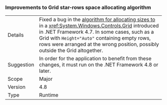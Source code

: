 ### Improvements to Grid star-rows space allocating algorithm

|   |   |
|---|---|
|Details|Fixed a bug in the [algorithm for allocating sizes to ](wpf-grid-allocation-of-space-to-star-columns.md) in a <xref:System.Windows.Controls.Grid> introduced in .NET Framework 4.7.  In some cases, such as a Grid with <code>Height=&quot;Auto&quot;</code> containing empty rows, rows were arranged at the wrong position, possibly outside the Grid altogether.|
|Suggestion|In order for the application to benefit from these changes, it must run on the .NET Framework 4.8 or later.|
|Scope|Major|
|Version|4.8|
|Type|Runtime|

